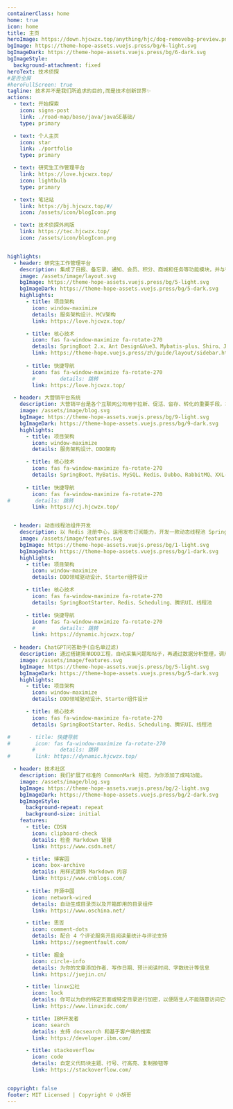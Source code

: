 ```yaml
---
containerClass: home
home: true
icon: home
title: 主页
heroImage: https://down.hjcwzx.top/anything/hjc/dog-removebg-preview.png
bgImage: https://theme-hope-assets.vuejs.press/bg/6-light.svg
bgImageDark: https://theme-hope-assets.vuejs.press/bg/6-dark.svg
bgImageStyle:
  background-attachment: fixed
heroText: 技术侦探
#是否全屏
#heroFullScreen: true
tagline: 技术并不是我们所追求的目的,而是技术创新世界✨
actions:
  - text: 开始探索
    icon: signs-post
    link: ./road-map/base/java/javaSE基础/
    type: primary

  - text: 个人主页
    icon: star
    link: ./portfolio
    type: primary

  - text: 研究生工作管理平台
    link: https://love.hjcwzx.top/
    icon: lightbulb
    type: primary

  - text: 笔记站
    link: https://bj.hjcwzx.top/#/
    icon: /assets/icon/blogIcon.png

  - text: 技术侦探外网版
    link: https://tec.hjcwzx.top/
    icon: /assets/icon/blogIcon.png


highlights:
  - header: 研究生工作管理平台
    description: 集成了日报、备忘录、通知、会员、积分、商城和任务等功能模块，并与微信无缝对接，旨在提升工作效率与协作体验。通过多维度的管理和互动，赋能研究生在繁忙的学术与生活中更好地规划与执行。
    image: /assets/image/layout.svg
    bgImage: https://theme-hope-assets.vuejs.press/bg/5-light.svg
    bgImageDark: https://theme-hope-assets.vuejs.press/bg/5-dark.svg
    highlights:
      - title: 项目架构
        icon: window-maximize
        details: 服务架构设计、MCV架构
        link: https://love.hjcwzx.top/

      - title: 核心技术
        icon: fas fa-window-maximize fa-rotate-270
        details: SpringBoot 2.x、Ant Design&Vue3、Mybatis-plus、Shiro、JWT
        link: https://theme-hope.vuejs.press/zh/guide/layout/sidebar.html
      
      - title: 快捷导航
        icon: fas fa-window-maximize fa-rotate-270
        #        details: 跳转
        link: https://love.hjcwzx.top/

  - header: 大营销平台系统
    description: 大营销平台是各个互联网公司用于拉新、促活、留存、转化的重要手段，本次项目将先以最新DDD架构和模式进行开发项目，优化实现，扩展功能。
    image: /assets/image/blog.svg
    bgImage: https://theme-hope-assets.vuejs.press/bg/9-light.svg
    bgImageDark: https://theme-hope-assets.vuejs.press/bg/9-dark.svg
    highlights:
      - title: 项目架构
        icon: window-maximize
        details: 服务架构设计、DDD架构

      - title: 核心技术
        icon: fas fa-window-maximize fa-rotate-270
        details: SpringBoot、MyBatis、MySQL、Redis、Dubbo、RabbitMQ、XXL-JOB、Sharding-JDBC、Nacos、React、Typescript、Docker、Nginx、Grafana
 
      - title: 快捷导航
        icon: fas fa-window-maximize fa-rotate-270
#        details: 跳转
        link: https://cj.hjcwzx.top/


  - header: 动态线程池组件开发
    description: 以 Redis 注册中心，运用发布订阅能力，开发一款动态线程池 SpringBoot Starter 组件。
    image: /assets/image/features.svg
    bgImage: https://theme-hope-assets.vuejs.press/bg/1-light.svg
    bgImageDark: https://theme-hope-assets.vuejs.press/bg/1-dark.svg
    highlights:
      - title: 项目架构
        icon: window-maximize
        details: DDD领域驱动设计、Starter组件设计

      - title: 核心技术
        icon: fas fa-window-maximize fa-rotate-270
        details: SpringBootStarter、Redis、Scheduling、腾讯UI、线程池

      - title: 快捷导航
        icon: fas fa-window-maximize fa-rotate-270
        #        details: 跳转
        link: https://dynamic.hjcwzx.top/
        
  - header: ChatGPT问答助手(白名单过滤)
    description: 通过搭建简单DDD工程，自动采集问题和帖子，再通过数据分析整理，调用ChatGLM等开放OpenAi接口自动回复。
    image: /assets/image/features.svg
    bgImage: https://theme-hope-assets.vuejs.press/bg/5-light.svg
    bgImageDark: https://theme-hope-assets.vuejs.press/bg/5-dark.svg
    highlights:
      - title: 项目架构
        icon: window-maximize
        details: DDD领域驱动设计、Starter组件设计

      - title: 核心技术
        icon: fas fa-window-maximize fa-rotate-270
        details: SpringBootStarter、Redis、Scheduling、腾讯UI、线程池

#      - title: 快捷导航
#        icon: fas fa-window-maximize fa-rotate-270
        #        details: 跳转
#        link: https://dynamic.hjcwzx.top/

  - header: 技术社区
    description: 我们扩展了标准的 CommonMark 规范，为你添加了成吨功能。
    image: /assets/image/blog.svg
    bgImage: https://theme-hope-assets.vuejs.press/bg/2-light.svg
    bgImageDark: https://theme-hope-assets.vuejs.press/bg/2-dark.svg
    bgImageStyle:
      background-repeat: repeat
      background-size: initial
    features:
      - title: CDSN
        icon: clipboard-check
        details: 检查 Markdown 链接
        link: https://www.csdn.net/

      - title: 博客园
        icon: box-archive
        details: 用样式装饰 Markdown 内容
        link: https://www.cnblogs.com/
        
      - title: 开源中国
        icon: network-wired
        details: 自动生成目录页以及开箱即用的目录组件
        link: https://www.oschina.net/

      - title: 思否
        icon: comment-dots
        details: 配合 4 个评论服务开启阅读量统计与评论支持
        link: https://segmentfault.com/

      - title: 掘金
        icon: circle-info
        details: 为你的文章添加作者、写作日期、预计阅读时间、字数统计等信息
        link: https://juejin.cn/

      - title: linux公社
        icon: lock
        details: 你可以为你的特定页面或特定目录进行加密，以便陌生人不能随意访问它们
        link: https://www.linuxidc.com/

      - title: IBM开发者
        icon: search
        details: 支持 docsearch 和基于客户端的搜索
        link: https://developer.ibm.com/

      - title: stackoverflow
        icon: code
        details: 自定义代码块主题、行号、行高亮、复制按钮等
        link: https://stackoverflow.com/


copyright: false
footer: MIT Licensed | Copyright © 小胡哥
---
```


[//]: # (当前位置可以写东西)
